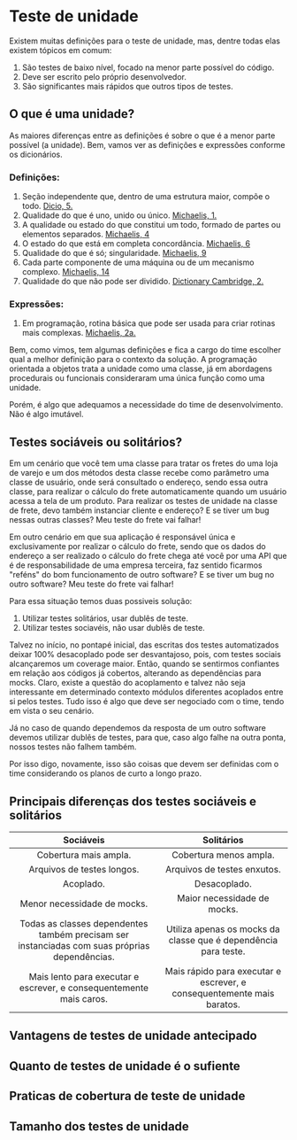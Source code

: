 # Teste de unidade
Existem muitas definições para o teste de unidade, mas, dentre todas elas existem tópicos em comum:
1. São testes de baixo nível, focado na menor parte possível do código.
2. Deve ser escrito pelo próprio desenvolvedor.
3. São significantes mais rápidos que outros tipos de testes.

## O que é uma unidade?

As maiores diferenças entre as definições é sobre o que é a menor parte possível (a unidade). Bem, vamos ver as definições e expressões conforme os dicionários.

### Definições:
1. Seção independente que, dentro de uma estrutura maior, compõe o todo. [Dicio, 5.](https://www.dicio.com.br/unidade/#:~:text=Se%C3%A7%C3%A3o%20independente%20que%2C%20dentro%20de%20uma%20estrutura%20maior%2C%20comp%C3%B5e%20o%20todo.)
2. Qualidade do que é uno, unido ou único. [Michaelis, 1.](https://michaelis.uol.com.br/busca?r=0&f=0&t=0&palavra=unidade#:~:text=Qualidade%20do%20que%20%C3%A9%20uno%2C%20unido%20ou%20%C3%BAnico.)
3. A qualidade ou estado do que constitui um todo, formado de partes ou elementos separados. [Michaelis, 4](https://michaelis.uol.com.br/busca?r=0&f=0&t=0&palavra=unidade#:~:text=A%20qualidade%20ou%20estado%20do%20que%20constitui%20um%20todo%2C%20formado%20de%20partes%20ou%20elementos%20separados)
4. O estado do que está em completa concordância. [Michaelis, 6](https://michaelis.uol.com.br/busca?r=0&f=0&t=0&palavra=unidade#:~:text=O%20estado%20do%20que%20est%C3%A1%20em%20completa%20concord%C3%A2ncia)
5. Qualidade do que é só; singularidade. [Michaelis, 9](https://michaelis.uol.com.br/busca?r=0&f=0&t=0&palavra=unidade#:~:text=Qualidade%20do%20que%20%C3%A9%20s%C3%B3%3B%20singularidade.)
6. Cada parte componente de uma máquina ou de um mecanismo complexo. [Michaelis, 14](https://michaelis.uol.com.br/busca?r=0&f=0&t=0&palavra=unidade#:~:text=Cada%20parte%20componente%20de%20uma%20m%C3%A1quina%20ou%20de%20um%20mecanismo%20complexo.)
7. Qualidade do que não pode ser dividido. [Dictionary Cambridge, 2.](https://dictionary.cambridge.org/pt/dicionario/portugues-ingles/unidade?q=Unidade#:~:text=qualidade%20do%20que%20n%C3%A3o%20pode%20ser%20dividido)

### Expressões:
1. Em programação, rotina básica que pode ser usada para criar rotinas mais complexas. [Michaelis, 2a.](https://michaelis.uol.com.br/busca?r=0&f=0&t=0&palavra=unidade#:~:text=%20em%20programa%C3%A7%C3%A3o%2C%20rotina%20b%C3%A1sica%20que%20pode%20ser%20usada%20para%20criar%20rotinas%20mais%20complexas)

Bem, como vimos, tem algumas definições e fica a cargo do time escolher qual a melhor definição para o contexto da solução. A programação orientada a objetos trata a unidade como uma classe, já em abordagens procedurais ou funcionais consideraram uma única função como uma unidade. 

Porém, é algo que adequamos a necessidade do time de desenvolvimento. Não é algo imutável.

## Testes sociáveis ou solitários?
Em um cenário que você tem uma classe para tratar os fretes do uma loja de varejo e um dos métodos desta classe recebe como parâmetro uma classe de usuário, onde será consultado o endereço, sendo essa outra classe, para realizar o cálculo do frete automaticamente quando um usuário acessa a tela de um produto. Para realizar os testes de unidade na classe de frete, devo também instanciar cliente e endereço? E se tiver um bug nessas outras classes? Meu teste do frete vai falhar!

Em outro cenário em que sua aplicação é responsável única e exclusivamente por realizar o cálculo do frete, sendo que os dados do endereço a ser realizado o cálculo do frete chega até você por uma API que é de responsabilidade de uma empresa terceira, faz sentido ficarmos "reféns" do bom funcionamento de outro software? E se tiver um bug no outro software? Meu teste do frete vai falhar!

Para essa situação temos duas possiveis solução:
1. Utilizar testes solitários, usar dublês de teste.
2. Utilizar testes sociavéis, não usar dublês de teste.

Talvez no início, no pontapé inicial, das escritas dos testes automatizados deixar 100% desacoplado pode ser desvantajoso, pois, com testes sociais alcançaremos um coverage maior. Então, quando se sentirmos confiantes em relação aos códigos já cobertos, alterando as dependências para mocks. Claro, existe a questão do acoplamento e talvez não seja interessante em determinado contexto módulos diferentes acoplados entre si pelos testes. Tudo isso é algo que deve ser negociado com o time, tendo em vista o seu cenário.

Já no caso de quando dependemos da resposta de um outro software devemos utilizar dublês de testes, para que, caso algo falhe na outra ponta, nossos testes não falhem também.

Por isso digo, novamente, isso são coisas que devem ser definidas com o time considerando os planos de curto a longo prazo. 

## Principais diferenças dos testes sociáveis e solitários

| Sociáveis | Solitários |
| :---: | :---: |
| Cobertura mais ampla. | Cobertura menos ampla. |
| Arquivos de testes longos. | Arquivos de testes enxutos. |
| Acoplado. | Desacoplado. |
| Menor necessidade de mocks. | Maior necessidade de mocks. |
| Todas as classes dependentes também precisam ser instanciadas com suas próprias dependências. | Utiliza apenas os mocks da classe que é dependência para teste. |
| Mais lento para executar e escrever, e consequentemente mais caros. | Mais rápido para executar e escrever, e consequentemente mais baratos. |

## Vantagens de testes de unidade antecipado
## Quanto de testes de unidade é o sufiente
## Praticas de cobertura de teste de unidade
## Tamanho dos testes de unidade
